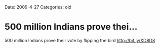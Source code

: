 Date: 2009-4-27
Categories: old

# 500 million Indians prove thei...

500 million Indians prove their vote by flipping the bird <a href="http://bit.ly/XD8D8" rel="nofollow">http://bit.ly/XD8D8</a>
